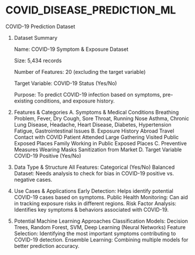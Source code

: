 # COVID_DISEASE_PREDICTION_ML
COVID-19 Prediction Dataset

1. Dataset Summary

    Name: COVID-19 Symptom & Exposure Dataset
   
    Size: 5,434 records
   
    Number of Features: 20 (excluding the target variable)
   
    Target Variable: COVID-19 Status (Yes/No)
   
    Purpose: To predict COVID-19 infection based on symptoms, pre-existing conditions, and           exposure history.

3. Features & Categories
   A. Symptoms & Medical Conditions
        Breathing Problem, Fever, Dry Cough, Sore Throat, Running Nose
        Asthma, Chronic Lung Disease, Headache, Heart Disease, Diabetes, Hypertension
        Fatigue, Gastrointestinal Issues
   B. Exposure History
        Abroad Travel
        Contact with COVID Patient
        Attended Large Gathering
        Visited Public Exposed Places
        Family Working in Public Exposed Places
   C. Preventive Measures
        Wearing Masks
        Sanitization from Market
   D. Target Variable
        COVID-19 Positive (Yes/No)

4. Data Type & Structure
    All Features: Categorical (Yes/No)
    Balanced Dataset: Needs analysis to check for bias in COVID-19 positive vs. negative cases.

5. Use Cases & Applications
    Early Detection: Helps identify potential COVID-19 cases based on symptoms.
    Public Health Monitoring: Can aid in tracking exposure risks in different regions.
    Risk Factor Analysis: Identifies key symptoms & behaviors associated with COVID-19.

6. Potential Machine Learning Approaches
   Classification Models: Decision Trees, Random Forest, SVM, Deep Learning (Neural Networks)
   Feature Selection: Identifying the most important symptoms contributing to COVID-19 detection.
   Ensemble Learning: Combining multiple models for better prediction accuracy.
